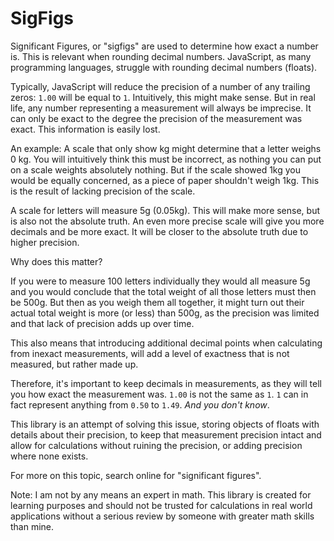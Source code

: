 # SigFigs

Significant Figures, or "sigfigs" are used to determine how exact a number is. This is relevant when rounding decimal numbers. JavaScript, as many programming languages, struggle with rounding decimal numbers (floats).

Typically, JavaScript will reduce the precision of a number of any trailing zeros: `1.00` will be equal to `1`. Intuitively, this might make sense. But in real life, any number representing a measurement will always be imprecise. It can only be exact to the degree the precision of the measurement was exact. This information is easily lost.

An example: A scale that only show kg might determine that a letter weighs 0 kg. You will intuitively think this must be incorrect, as nothing you can put on a scale weights absolutely nothing. But if the scale showed 1kg you would be equally concerned, as a piece of paper shouldn't weigh 1kg. This is the result of lacking precision of the scale.

A scale for letters will measure 5g (0.05kg). This will make more sense, but is also not the absolute truth. An even more precise scale will give you more decimals and be more exact. It will be closer to the absolute truth due to higher precision.

Why does this matter?

If you were to measure 100 letters individually they would all measure 5g and you would conclude that the total weight of all those letters must then be 500g. But then as you weigh them all together, it might turn out their actual total weight is more (or less) than 500g, as the precision was limited and that lack of precision adds up over time.

This also means that introducing additional decimal points when calculating from inexact measurements, will add a level of exactness that is not measured, but rather made up.

Therefore, it's important to keep decimals in measurements, as they will tell you how exact the measurement was. `1.00` is not the same as `1`. `1` can in fact represent anything from `0.50` to `1.49`. _And you don't know_.

This library is an attempt of solving this issue, storing objects of floats with details about their precision, to keep that measurement precision intact and allow for calculations without ruining the precision, or adding precision where none exists.

For more on this topic, search online for "significant figures".

Note: I am not by any means an expert in math. This library is created for learning purposes and should not be trusted for calculations in real world applications without a serious review by someone with greater math skills than mine.
